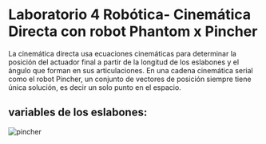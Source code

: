# Laboratorio 4 Robótica- Cinemática Directa con robot Phantom x Pincher
La cinemática directa usa ecuaciones cinemáticas para determinar la posición del actuador 
final a partir de la longitud de los eslabones y el ángulo que forman en sus articulaciones.
En una cadena cinemática serial como el robot Pincher, un conjunto de vectores de posición siempre 
tiene única solución, es decir un solo punto en el espacio.

## variables de los eslabones:

![pincher](https://user-images.githubusercontent.com/20913010/196850773-730bd781-cd5c-484d-932f-6ba7e6c11571.PNG)
